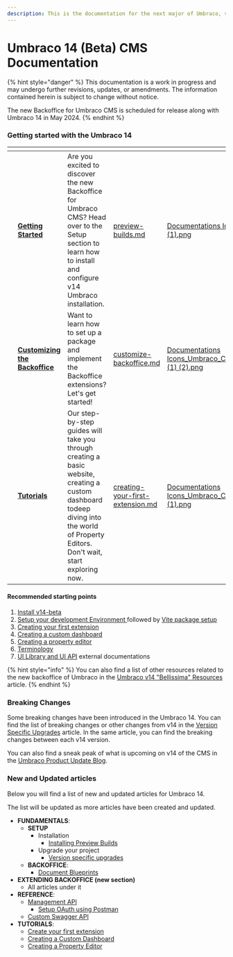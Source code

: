 ```yaml
---
description: This is the documentation for the next major of Umbraco, version 14.
---
```


# Umbraco 14 (Beta) CMS Documentation

{% hint style="danger" %}
This documentation is a work in progress and may undergo further revisions, updates, or amendments. The information contained herein is subject to change without notice.

The new Backoffice for Umbraco CMS is scheduled for release along with Umbraco 14 in May 2024.
{% endhint %}

### Getting started with the Umbraco 14

<table data-view="cards"><thead><tr><th></th><th></th><th></th><th data-hidden data-card-target data-type="content-ref"></th><th data-hidden data-card-cover data-type="files"></th></tr></thead><tbody><tr><td></td><td><a href="fundamentals/setup/install/preview-builds.md"><strong>Getting Started</strong></a></td><td>Are you excited to discover the new Backoffice for Umbraco CMS? Head over to the Setup section to learn how to install and configure v14 Umbraco installation.</td><td><a href="fundamentals/setup/install/preview-builds.md">preview-builds.md</a></td><td><a href=".gitbook/assets/Documentations Icons_Umbraco_CMS_Install (1).png">Documentations Icons_Umbraco_CMS_Install (1).png</a></td></tr><tr><td></td><td><a href="extending-backoffice/customize-backoffice.md"><strong>Customizing the Backoffice</strong></a></td><td>Want to learn how to set up a package and implement the Backoffice extensions? Let's get started!</td><td><a href="extending-backoffice/customize-backoffice.md">customize-backoffice.md</a></td><td><a href=".gitbook/assets/Documentations Icons_Umbraco_CMS_Fundamentals_Backoffice (1) (2).png">Documentations Icons_Umbraco_CMS_Fundamentals_Backoffice (1) (2).png</a></td></tr><tr><td></td><td><a href="broken-reference"><strong>Tutorials</strong></a></td><td>Our step-by-step guides will take you through creating a basic website, creating a custom dashboard todeep diving into the world of Property Editors. Don't wait, start exploring now.</td><td><a href="tutorials/creating-your-first-extension.md">creating-your-first-extension.md</a></td><td><a href=".gitbook/assets/Documentations Icons_Umbraco_CMS_Tutorials_the_Starter_Kit (1).png">Documentations Icons_Umbraco_CMS_Tutorials_the_Starter_Kit (1).png</a></td></tr></tbody></table>

#### Recommended starting points

1. [Install v14-beta](fundamentals/setup/install/preview-builds.md#installing-the-preview-build-template)
2. [Setup your development Environment ](extending-backoffice/development-flow/)followed by [Vite package setup](extending-backoffice/development-flow/vite-package-setup.md)
3. [Creating your first extension](tutorials/creating-a-basic-website/creating-your-first-template-and-content-node.md)
4. [Creating a custom dashboard](tutorials/creating-a-custom-dashboard.md)
5. [Creating a property editor](tutorials/creating-a-property-editor/)
6. [Terminology](extending-backoffice/customize-backoffice.md#terminology)
7. [UI Library and UI API](extending-backoffice/ui-library.md) external documentations

{% hint style="info" %}
You can also find a list of other resources related to the new backoffice of Umbraco in the [Umbraco v14 "Bellissima" Resources](https://github.com/umbraco/Umbraco.Packages/tree/main/bellissima) article.&#x20;
{% endhint %}

### Breaking Changes

Some breaking changes have been introduced in the Umbraco 14. You can find the list of breaking changes or other changes from v14 in the [Version Specific Upgrades](fundamentals/setup/upgrading/version-specific/) article. In the same article, you can find the breaking changes between each v14 version.&#x20;

You can also find a sneak peak of what is upcoming on v14 of the CMS in the [Umbraco Product Update Blog](https://umbraco.com/blog/umbraco-product-update-february-2024/#CMS).

### New and Updated articles

Below you will find a list of new and updated articles for Umbraco 14.

The list will be updated as more articles have been created and updated.

* **FUNDAMENTALS**:
  * **SETUP**
    * Installation
      * [Installing Preview Builds](fundamentals/setup/install/preview-builds.md)
    * Upgrade your project
      * [Version specific upgrades](fundamentals/setup/upgrading/version-specific/)
  * **BACKOFFICE**:
    * [Document Blueprints](fundamentals/backoffice/document-blueprints.md)
* **EXTENDING BACKOFFICE (new section)**
  * All articles under it
* **REFERENCE**:
  * [Management API](reference/management-api/)
    * [Setup OAuth using Postman](reference/management-api/postman-setup-swagger.md)
  * [Custom Swagger API](reference/custom-swagger-api.md)
* **TUTORIALS**:
  * [Create your first extension](tutorials/creating-your-first-extension.md)
  * [Creating a Custom Dashboard](tutorials/creating-a-custom-dashboard/)
  * [Creating a Property Editor](tutorials/creating-a-property-editor/)
